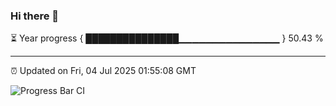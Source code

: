 ### Hi there 👋

⏳ Year progress { ███████████████▁▁▁▁▁▁▁▁▁▁▁▁▁▁▁ } 50.43 %

---

⏰ Updated on Fri, 04 Jul 2025 01:55:08 GMT

![Progress Bar CI](https://github.com/liununu/liununu/workflows/Progress%20Bar%20CI/badge.svg)
